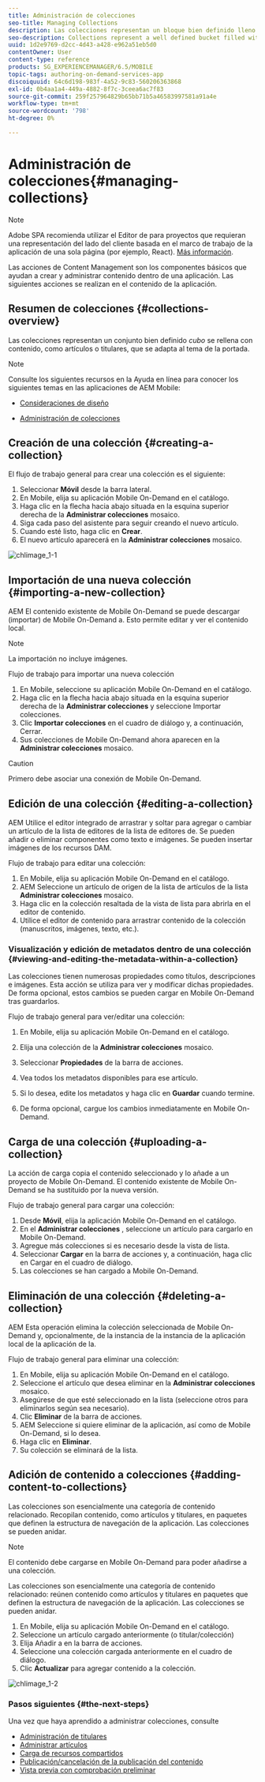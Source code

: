 ```yaml
---
title: Administración de colecciones
seo-title: Managing Collections
description: Las colecciones representan un bloque bien definido lleno de contenido, como artículos o banners, que se adapta al tema de la portada. Siga esta página para obtener más información.
seo-description: Collections represent a well defined bucket filled with content such as articles or banners that suits the cover's theme. Follow this page to learn more.
uuid: 1d2e9769-d2cc-4d43-a428-e962a51eb5d0
contentOwner: User
content-type: reference
products: SG_EXPERIENCEMANAGER/6.5/MOBILE
topic-tags: authoring-on-demand-services-app
discoiquuid: 64c6d198-983f-4a52-9c83-560206363868
exl-id: 0b4aa1a4-449a-4882-8f7c-3ceea6ac7f83
source-git-commit: 259f257964829b65bb71b5a46583997581a91a4e
workflow-type: tm+mt
source-wordcount: '798'
ht-degree: 0%

---
```


# Administración de colecciones{#managing-collections}

>[!NOTE]
>
>Adobe SPA recomienda utilizar el Editor de para proyectos que requieran una representación del lado del cliente basada en el marco de trabajo de la aplicación de una sola página (por ejemplo, React). [Más información](/help/sites-developing/spa-overview.md).

Las acciones de Content Management son los componentes básicos que ayudan a crear y administrar contenido dentro de una aplicación. Las siguientes acciones se realizan en el contenido de la aplicación.

## Resumen de colecciones {#collections-overview}

Las colecciones representan un conjunto bien definido *cubo* se rellena con contenido, como artículos o titulares, que se adapta al tema de la portada.

>[!NOTE]
>
>Consulte los siguientes recursos en la Ayuda en línea para conocer los siguientes temas en las aplicaciones de AEM Mobile:
>
>* [Consideraciones de diseño](https://helpx.adobe.com/digital-publishing-solution/help/design-app.html)
>
>* [Administración de colecciones](https://helpx.adobe.com/digital-publishing-solution/help/creating-collections.html)
>

## Creación de una colección {#creating-a-collection}

El flujo de trabajo general para crear una colección es el siguiente:

1. Seleccionar **Móvil** desde la barra lateral.
1. En Mobile, elija su aplicación Mobile On-Demand en el catálogo.
1. Haga clic en la flecha hacia abajo situada en la esquina superior derecha de la **Administrar colecciones** mosaico.
1. Siga cada paso del asistente para seguir creando el nuevo artículo.
1. Cuando esté listo, haga clic en **Crear**.
1. El nuevo artículo aparecerá en la **Administrar colecciones** mosaico.

![chlimage_1-1](assets/chlimage_1-1.gif)

## Importación de una nueva colección {#importing-a-new-collection}

AEM El contenido existente de Mobile On-Demand se puede descargar (importar) de Mobile On-Demand a. Esto permite editar y ver el contenido local.

>[!NOTE]
>
>La importación no incluye imágenes.

Flujo de trabajo para importar una nueva colección

1. En Mobile, seleccione su aplicación Mobile On-Demand en el catálogo.
1. Haga clic en la flecha hacia abajo situada en la esquina superior derecha de la **Administrar colecciones** y seleccione Importar colecciones.
1. Clic **Importar colecciones** en el cuadro de diálogo y, a continuación, Cerrar.
1. Sus colecciones de Mobile On-Demand ahora aparecen en la **Administrar colecciones** mosaico.

>[!CAUTION]
>
>Primero debe asociar una conexión de Mobile On-Demand.

## Edición de una colección {#editing-a-collection}

AEM Utilice el editor integrado de arrastrar y soltar para agregar o cambiar un artículo de la lista de editores de la lista de editores de. Se pueden añadir o eliminar componentes como texto e imágenes. Se pueden insertar imágenes de los recursos DAM.

Flujo de trabajo para editar una colección:

1. En Mobile, elija su aplicación Mobile On-Demand en el catálogo.
1. AEM Seleccione un artículo de origen de la lista de artículos de la lista **Administrar colecciones** mosaico.
1. Haga clic en la colección resaltada de la vista de lista para abrirla en el editor de contenido.
1. Utilice el editor de contenido para arrastrar contenido de la colección (manuscritos, imágenes, texto, etc.).

### Visualización y edición de metadatos dentro de una colección {#viewing-and-editing-the-metadata-within-a-collection}

Las colecciones tienen numerosas propiedades como títulos, descripciones e imágenes. Esta acción se utiliza para ver y modificar dichas propiedades. De forma opcional, estos cambios se pueden cargar en Mobile On-Demand tras guardarlos.

Flujo de trabajo general para ver/editar una colección:

1. En Mobile, elija su aplicación Mobile On-Demand en el catálogo.
1. Elija una colección de la **Administrar colecciones** mosaico.

1. Seleccionar **Propiedades** de la barra de acciones.
1. Vea todos los metadatos disponibles para ese artículo.
1. Si lo desea, edite los metadatos y haga clic en **Guardar** cuando termine.
1. De forma opcional, cargue los cambios inmediatamente en Mobile On-Demand.

## Carga de una colección {#uploading-a-collection}

La acción de carga copia el contenido seleccionado y lo añade a un proyecto de Mobile On-Demand. El contenido existente de Mobile On-Demand se ha sustituido por la nueva versión.

Flujo de trabajo general para cargar una colección:

1. Desde **Móvil**, elija la aplicación Mobile On-Demand en el catálogo.
1. En el **Administrar colecciones** , seleccione un artículo para cargarlo en Mobile On-Demand.
1. Agregue más colecciones si es necesario desde la vista de lista.
1. Seleccionar **Cargar** en la barra de acciones y, a continuación, haga clic en Cargar en el cuadro de diálogo.
1. Las colecciones se han cargado a Mobile On-Demand.

## Eliminación de una colección {#deleting-a-collection}

AEM Esta operación elimina la colección seleccionada de Mobile On-Demand y, opcionalmente, de la instancia de la instancia de la aplicación local de la aplicación de la.

Flujo de trabajo general para eliminar una colección:

1. En Mobile, elija su aplicación Mobile On-Demand en el catálogo.
1. Seleccione el artículo que desea eliminar en la **Administrar colecciones** mosaico.
1. Asegúrese de que esté seleccionado en la lista (seleccione otros para eliminarlos según sea necesario).
1. Clic **Eliminar** de la barra de acciones.
1. AEM Seleccione si quiere eliminar de la aplicación, así como de Mobile On-Demand, si lo desea.
1. Haga clic en **Eliminar**.
1. Su colección se eliminará de la lista.

## Adición de contenido a colecciones {#adding-content-to-collections}

Las colecciones son esencialmente una categoría de contenido relacionado. Recopilan contenido, como artículos y titulares, en paquetes que definen la estructura de navegación de la aplicación. Las colecciones se pueden anidar.

>[!NOTE]
>
>El contenido debe cargarse en Mobile On-Demand para poder añadirse a una colección.

Las colecciones son esencialmente una categoría de contenido relacionado: reúnen contenido como artículos y titulares en paquetes que definen la estructura de navegación de la aplicación. Las colecciones se pueden anidar.

1. En Mobile, elija su aplicación Mobile On-Demand en el catálogo.
1. Seleccione un artículo cargado anteriormente (o titular/colección)
1. Elija Añadir a en la barra de acciones.
1. Seleccione una colección cargada anteriormente en el cuadro de diálogo.
1. Clic **Actualizar** para agregar contenido a la colección.

![chlimage_1-2](assets/chlimage_1-2.gif)

### Pasos siguientes {#the-next-steps}

Una vez que haya aprendido a administrar colecciones, consulte

* [Administración de titulares](/help/mobile/mobile-on-demand-managing-banners.md)
* [Administrar artículos](/help/mobile/mobile-on-demand-managing-articles.md)
* [Carga de recursos compartidos](/help/mobile/mobile-on-demand-shared-resources.md)
* [Publicación/cancelación de la publicación del contenido](/help/mobile/mobile-on-demand-publishing-unpublishing.md)
* [Vista previa con comprobación preliminar](/help/mobile/aem-mobile-manage-ondemand-services.md)
